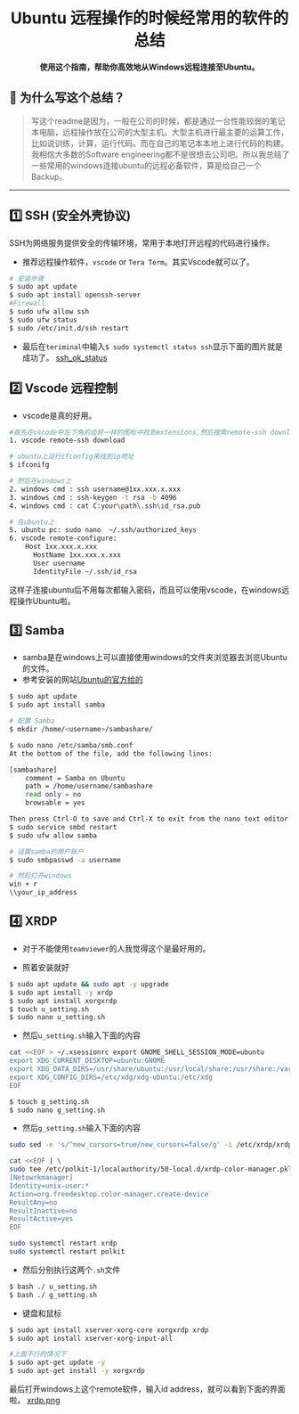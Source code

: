 <h1 align="center">Ubuntu 远程操作的时候经常用的软件的总结</h1>
<p align="center">
  <strong>使用这个指南，帮助你高效地从Windows远程连接至Ubuntu。</strong>
</p>

## 📝 为什么写这个总结？

> 写这个readme是因为，一般在公司的时候，都是通过一台性能较弱的笔记本电脑，远程操作放在公司的大型主机。大型主机进行最主要的运算工作，比如说训练，计算，运行代码。而在自己的笔记本本地上进行代码的构建。我相信大多数的Software engineering都不是很想去公司吧。所以我总结了一些常用的windows连接ubuntu的远程必备软件，算是给自己一个Backup。


---

## 1️⃣ SSH (安全外壳协议)
SSH为网络服务提供安全的传输环境，常用于本地打开远程的代码进行操作。

- 推荐远程操作软件，```vscode``` or ```Tera Term```。其实Vscode就可以了。
```bash
# 安装步骤
$ sudo apt update​
$ sudo apt install openssh-server​
#Firewall​
$ sudo ufw allow ssh​
$ sudo ufw status​
$ sudo /etc/init.d/ssh restart
```
- 最后在```teriminal```中输入```$ sudo systemctl status ssh​```显示下面的图片就是成功了。
[ssh_ok_status](./picture/ubuntu_remote_software/ssh_ok_status.png)


## 2️⃣ Vscode 远程控制
- vscode是真的好用。

```bash
#首先在vscode中左下角的齿轮一样的图标中找到extensions,然后搜索remote-ssh download
1. vscode remote-ssh download

# ubuntu上运行ifconfig来找到ip地址
$ ifconifg

# 然后在windows上
2. windows cmd : ssh username@1xx.xxx.x.xxx
3. windows cmd : ssh-keygen -t rsa -b 4096
4. windows cmd : cat C:your\path\.ssh\id_rsa.pub

# 在ubuntu上
5. ubuntu pc: sudo nano  ~/.ssh/authorized_keys
6. vscode remote-configure: 
    Host 1xx.xxx.x.xxx
      HostName 1xx.xxx.x.xxx
      User username
      IdentityFile ~/.ssh/id_rsa
```
这样子连接ubuntu后不用每次都输入密码，而且可以使用vscode，在windows远程操作Ubuntu啦。

## 3️⃣ Samba
- samba是在windows上可以直接使用windows的文件夹浏览器去浏览Ubuntu的文件。
- 参考安装的网站[Ubuntu的官方给的](https://ubuntu.com/tutorials/install-and-configure-samba#1-overview)

```bash
$ sudo apt update
$ sudo apt install samba

# 配置 Samba
$ mkdir /home/<username>/sambashare/

$ sudo nano /etc/samba/smb.conf
At the bottom of the file, add the following lines:

[sambashare]
    comment = Samba on Ubuntu
    path = /home/username/sambashare
    read only = no
    browsable = yes

Then press Ctrl-O to save and Ctrl-X to exit from the nano text editor.
$ sudo service smbd restart
$ sudo ufw allow samba

# 设置samba的用户账户
$ sudo smbpasswd -a username

# 然后打开windows
win + r
\\your_ip_address
```

## 4️⃣ XRDP
- 对于不能使用```teamviewer```的人我觉得这个是最好用的。

- 照着安装就好

```bash
$ sudo apt update && sudo apt -y upgrade
$ sudo apt install -y xrdp
$ sudo apt install xorgxrdp
$ touch u_setting.sh
$ sudo nano u_setting.sh
```
- 然后```u_setting.sh```输入下面的内容
```bash
cat <<EOF > ~/.xsessionrc export GNOME_SHELL_SESSION_MODE=ubuntu 
export XDG_CURRENT_DESKTOP=ubuntu:GNOME
export XDG_DATA_DIRS=/usr/share/ubuntu:/usr/local/share:/usr/share:/var/lib/snapd/desktop 
export XDG_CONFIG_DIRS=/etc/xdg/xdg-ubuntu:/etc/xdg 
EOF
```

```bash
$ touch g_setting.sh
$ sudo nano g_setting.sh
```

- 然后```g_setting.sh```输入下面的内容
```bash
sudo sed -e 's/^new_cursors=true/new_cursors=false/g' -i /etc/xrdp/xrdp.ini

cat <<EOF | \
sudo tee /etc/polkit-1/localauthority/50-local.d/xrdp-color-manager.pkla
[Netowrkmanager]
Identity=unix-user:*
Action=org.freedesktop.color-manager.create-device
ResultAny=no
ResultInactive=no
ResultActive=yes
EOF

sudo systemctl restart xrdp
sudo systemctl restart polkit
```
- 然后分别执行这两个```.sh```文件
```bash
$ bash ./ u_setting.sh
$ bash ./ g_setting.sh
```
- 键盘和鼠标
```bash
$ sudo apt install xserver-xorg-core xorgxrdp xrdp
$ sudo apt install xserver-xorg-input-all

#上面不行的情况下
$ sudo apt-get update -y
$ sudo apt-get install -y xorgxrdp
```

最后打开windows上这个remote软件，输入id address，就可以看到下面的界面啦。
[xrdp.png](./picture/ubuntu_remote_software/xrdp.png)
